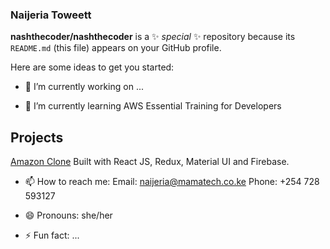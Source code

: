 ### Naijeria Toweett 


**nashthecoder/nashthecoder** is a ✨ _special_ ✨ repository because its `README.md` (this file) appears on your GitHub profile.

Here are some ideas to get you started:

- 🔭 I’m currently working on ...

- 🌱 I’m currently learning AWS Essential Training for Developers

## Projects 

[Amazon Clone](https://my-amazon-clone-ke.netlify.app) Built with React JS, Redux, Material UI and Firebase. 

- 📫 How to reach me: 
Email:  naijeria@mamatech.co.ke 
Phone:  +254 728 593127

- 😄 Pronouns: she/her

- ⚡ Fun fact: ...

